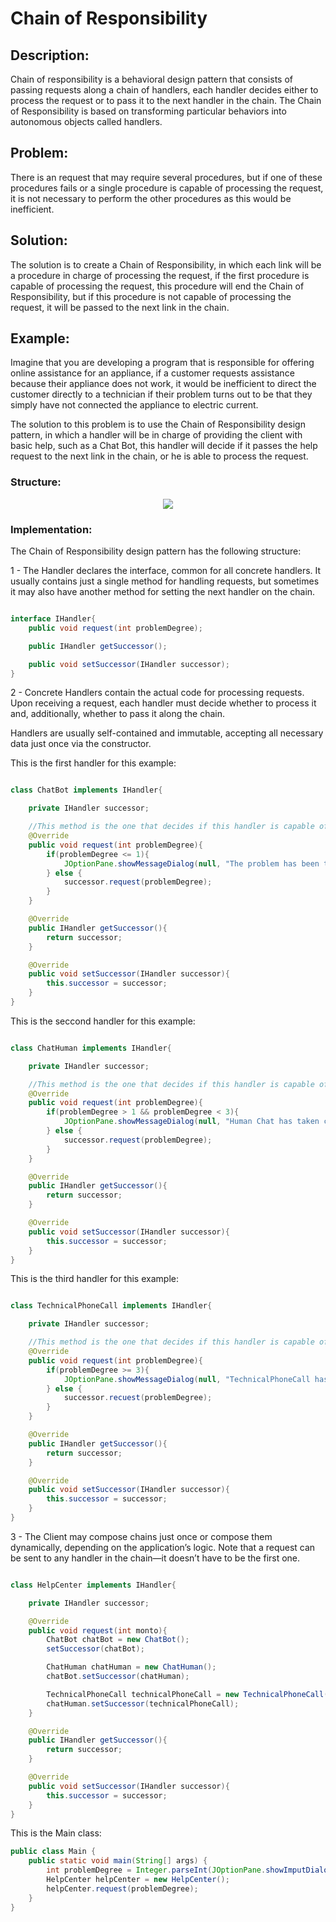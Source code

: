 # Chain of Responsibility

## Description:

Chain of responsibility is a behavioral design pattern that consists of passing requests along a chain of handlers, each handler decides either to process the request or to pass it to the next handler in the chain. The Chain of Responsibility is based on transforming particular behaviors into autonomous objects called handlers.

## Problem:

There is an request that may require several procedures, but if one of these procedures fails or a single procedure is capable of processing the request, it is not necessary to perform the other procedures as this would be inefficient.

## Solution:

The solution is to create a Chain of Responsibility, in which each link will be a procedure in charge of processing the request, if the first procedure is capable of processing the request, this procedure will end the Chain of Responsibility, but if this procedure is not capable of processing the request, it will be passed to the next link in the chain.

## Example:

Imagine that you are developing a program that is responsible for offering online assistance for an appliance, if a customer requests assistance because their appliance does not work, it would be inefficient to direct the customer directly to a technician if their problem turns out to be that they simply have not connected the appliance to electric current.

The solution to this problem is to use the Chain of Responsibility design pattern, in which a handler will be in charge of providing the client with basic help, such as a Chat Bot, this handler will decide if it passes the help request to the next link in the chain, or he is able to process the request.

### Structure:

<p align="center">
    <img src="./diagrams/chainofresponsibility.svg"/>
</p>

### Implementation:

The Chain of Responsibility design pattern has the following structure:

1 - The Handler declares the interface, common for all concrete handlers. It usually contains just a single method for handling requests, but sometimes it may also have another method for setting the next handler on the chain.

```Java

interface IHandler{
    public void request(int problemDegree);

    public IHandler getSuccessor();

    public void setSuccessor(IHandler successor);
}

```

2 - Concrete Handlers contain the actual code for processing requests. Upon receiving a request, each handler must decide whether to process it and, additionally, whether to pass it along the chain.

Handlers are usually self-contained and immutable, accepting all necessary data just once via the constructor.

This is the first handler for this example:

```Java

class ChatBot implements IHandler{

    private IHandler successor;

    //This method is the one that decides if this handler is capable of attending to the request, or if it exceeds its capabilities and must go to the next link in the chain.
    @Override
    public void request(int problemDegree){
        if(problemDegree <= 1){
            JOptionPane.showMessageDialog(null, "The problem has been taken care of by the Chat Bot!");
        } else {
            successor.request(problemDegree);
        }
    }

    @Override
    public IHandler getSuccessor(){
        return successor;
    }

    @Override
    public void setSuccessor(IHandler successor){
        this.successor = successor;
    }  
}

```

This is the seccond handler for this example:

```Java

class ChatHuman implements IHandler{

    private IHandler successor;

    //This method is the one that decides if this handler is capable of attending to the request, or if it exceeds its capabilities and must go to the next link in the chain.
    @Override
    public void request(int problemDegree){
        if(problemDegree > 1 && problemDegree < 3){
            JOptionPane.showMessageDialog(null, "Human Chat has taken care of the problem!");
        } else {
            successor.request(problemDegree);
        }
    }

    @Override
    public IHandler getSuccessor(){
        return successor;
    }

    @Override
    public void setSuccessor(IHandler successor){
        this.successor = successor;
    }  
}

```

This is the third handler for this example:

```Java

class TechnicalPhoneCall implements IHandler{

    private IHandler successor;

    //This method is the one that decides if this handler is capable of attending to the request, or if it exceeds its capabilities and must go to the next link in the chain.
    @Override
    public void request(int problemDegree){
        if(problemDegree >= 3){
            JOptionPane.showMessageDialog(null, "TechnicalPhoneCall has taken care of the problem!!");
        } else {
            successor.recuest(problemDegree);
        }
    }

    @Override
    public IHandler getSuccessor(){
        return successor;
    }

    @Override
    public void setSuccessor(IHandler successor){
        this.successor = successor;
    }  
}

```
3 - The Client may compose chains just once or compose them dynamically, depending on the application’s logic. Note that a request can be sent to any handler in the chain—it doesn’t have to be the first one.

```Java

class HelpCenter implements IHandler{

    private IHandler successor;

    @Override
    public void request(int monto){
        ChatBot chatBot = new ChatBot();
        setSuccessor(chatBot);

        ChatHuman chatHuman = new ChatHuman();
        chatBot.setSuccessor(chatHuman);

        TechnicalPhoneCall technicalPhoneCall = new TechnicalPhoneCall();
        chatHuman.setSuccessor(technicalPhoneCall);
    }

    @Override
    public IHandler getSuccessor(){
        return successor;
    }

    @Override
    public void setSuccessor(IHandler successor){
        this.successor = successor;
    }  
}

```

This is the Main class:

```Java
public class Main {
    public static void main(String[] args) {
        int problemDegree = Integer.parseInt(JOptionPane.showImputDialog(null "Enter the degree of your problem: "));
        HelpCenter helpCenter = new HelpCenter();
        helpCenter.request(problemDegree);
    }
}
```
